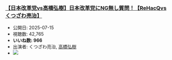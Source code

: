 ### [【日本改革党vs高橋弘樹】日本改革党にNG無し質問！【ReHacQvsくつざわ亮治】](https://www.youtube.com/watch?v=At1SrtO-iC8)
-   公開日: 2025-07-15
-   視聴数: 42,765
-   **いいね数: 966**
-   出演者: くつざわ亮治, [高橋弘樹](/rehacq_fan/people/高橋弘樹 "wikilink")
- [![](https://img.youtube.com/vi/At1SrtO-iC8/hqdefault.jpg)](https://www.youtube.com/watch?v=At1SrtO-iC8)

